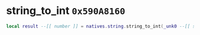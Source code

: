# string_to_int `0x590A8160`

```lua
local result --[[ number ]] = natives.string.string_to_int(_unk0 --[[ string ]])
```